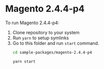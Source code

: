 # Magento 2.4.4-p4

To run Magento 2.4.4-p4:

1. Clone repository to your system
2. Run `yarn` to setup symlinks
3. Go to this folder and run `start` command.
    ```bash
    cd sample-packages/magento-2.4.4-p4

    yarn start
    ```